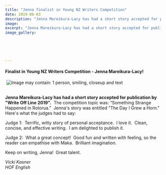 ```yaml
---
title: "Jenna finalist in Young NZ Writers Competition"
date: 2019-06-03
description: "Jenna Mareikura-Lacy has had a short story accepted for publication by \"Write Off Line 2019\".  The competition topic was..."
image: 
excerpt: "Jenna Mareikura-Lacy has had a short story accepted for publication by \"Write Off Line 2019\".  The competition topic was: “Something Strange Happened in Rotorua.”"
image_gallery:
    
    
    
    
    
---
```


<h4>Finalist in Young NZ Writers Competition -&nbsp;<span>Jenna Mareikura-Lacy!<br /></span></h4>
<p>&nbsp;<img src="https://scontent-syd2-1.xx.fbcdn.net/v/t1.0-9/62415219_2252937278088771_4470217930365206528_n.jpg?_nc_cat=102&amp;_nc_eui2=AeFG29g5OHpbPD-tkbkoRyWDM8iRMF-pS9-jKtZnv12YJU7aljojomW5m3d3kOswVgJpZWa--2MJNCHp6XKJodyBc9vQP5P5ip5bUjighJIuVA&amp;_nc_ht=scontent-syd2-1.xx&amp;oh=2e728251b642e3a0cd3c85bd143b2f98&amp;oe=5D8A0D57" alt="Image may contain: 1 person, smiling, closeup and text" /></p>
<p><strong><br />Jenna Mareikura-Lacy has had a short story accepted for publication by "Write Off Line 2019".</strong>&nbsp; The competition topic was: &ldquo;Something Strange Happened in Rotorua.&rdquo;&nbsp; Jenna's story was entitled "The Day I Grew a Horn."&nbsp; Here's what the judges had to say:&nbsp;</p>
<p>Judge 1:&nbsp; Terrific, witty story of personal acceptance.&nbsp; I love it.&nbsp; Clean, concise, and effective writing.&nbsp; I am delighted to publish it.&nbsp;</p>
<p>Judge 2:&nbsp; What a great concept!&nbsp; Good fun and written with feeling, so the reader can empathise with Maka.&nbsp; Brilliant imagination.&nbsp;</p>
<p>Keep on writing, Jenna!&nbsp; Great talent.</p>
<p><em>Vicki Kasner</em><br /><em>HOF English</em></p>

